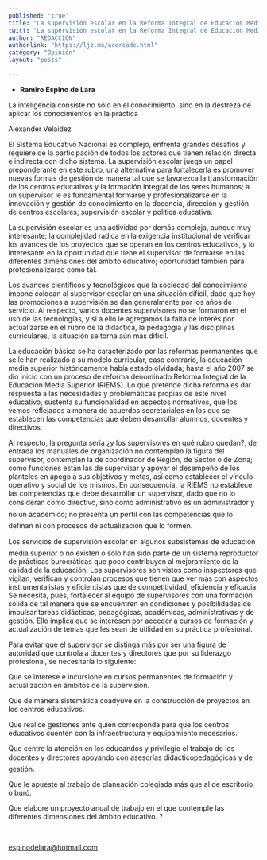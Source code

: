 ```yaml
---
published: "true"
title: "La supervisión escolar en la Reforma Integral de Educación Media Superior"
twitt: "La supervisión escolar en la Reforma Integral de Educación Media Superior"
author: "REDACCION"
authorlink: "https://ljz.mx/acercade.html"
category: "Opinión"
layout: "posts"

---
```


*   **Ramiro Espino de Lara**


  La inteligencia consiste no sólo en el conocimiento, sino en la destreza de aplicar los conocimientos en la práctica



  Alexander Velaidez



  El Sistema Educativo Nacional es complejo, enfrenta grandes desafíos y requiere de la participación de todos los actores que tienen relación directa e indirecta con dicho sistema. La supervisión escolar juega un papel preponderante en este rubro, una alternativa para fortalecerla es promover nuevas formas de gestión de manera tal que se favorezca la transformación de los centros educativos y la formación integral de los seres humanos; a un supervisor le es fundamental formarse y profesionalizarse en la innovación y gestión de conocimiento en la docencia, dirección y gestión de centros escolares, supervisión escolar y política educativa.



  La supervisión escolar es una actividad por demás compleja, aunque muy interesante; la complejidad radica en la exigencia institucional de verificar los avances de los proyectos que se operan en los centros educativos, y lo interesante en la oportunidad que tiene el supervisor de formarse en las diferentes dimensiones del ámbito educativo; oportunidad también para profesionalizarse como tal.



  Los avances científicos y tecnológicos que la sociedad del conocimiento impone colocan al supervisor escolar en una situación difícil, dado que hoy las promociones a supervisión se dan generalmente por los años de servicio. Al respecto, varios docentes supervisores no se formaron en el uso de las tecnologías, y si a ello le agregamos la falta de interés por actualizarse en el rubro de la didáctica, la pedagogía y las disciplinas curriculares, la situación se torna aún más difícil.



  La educación básica se ha caracterizado por las reformas permanentes que se le han realizado a su modelo curricular, caso contrario, la educación media superior históricamente había estado olvidada; hasta el año 2007 se dio inicio con un proceso de reforma denominado Reforma Integral de la Educación Media Superior (RIEMS). Lo que pretende dicha reforma es dar respuesta a las necesidades y problemáticas propias de este nivel educativo, sustenta su funcionalidad en aspectos normativos, que los vemos reflejados a manera de acuerdos secretariales en los que se establecen las competencias que deben desarrollar alumnos, docentes y directivos.



  Al respecto, la pregunta sería ¿y los supervisores en qué rubro quedan?, de entrada los manuales de organización no contemplan la figura del supervisor, contemplan la de coordinador de Región, de Sector o de Zona; como funciones están las de supervisar y apoyar el desempeño de los planteles en apego a sus objetivos y metas, así como establecer el vínculo operativo y social de los mismos. En consecuencia, la RIEMS no establece las competencias que debe desarrollar un supervisor, dado que no lo consideran como directivo, sino como administrativo es un administrador y no un académico; no presenta un perfil con las competencias que lo definan ni con procesos de actualización que lo formen.



  Los servicios de supervisión escolar en algunos subsistemas de educación media superior o no existen o sólo han sido parte de un sistema reproductor de prácticas burocráticas que poco contribuyen al mejoramiento de la calidad de la educación. Los supervisores son vistos como inspectores que vigilan, verifican y controlan procesos que tienen que ver más con aspectos instrumentalistas y eficientistas que de competitividad, eficiencia y eficacia. Se necesita, pues, fortalecer al equipo de supervisores con una formación sólida de tal manera que se encuentren en condiciones y posibilidades de impulsar tareas didácticas, pedagógicas, académicas, administrativas y de gestión. Ello implica que se interesen por acceder a cursos de formación y actualización de temas que les sean de utilidad en su práctica profesional.



  Para evitar que el supervisor se distinga más por ser una figura de autoridad que controla a docentes y directores que por su liderazgo profesional, se necesitaría lo siguiente:



  Que se interese e incursione en cursos permanentes de formación y actualización en ámbitos de la supervisión.



  Que de manera sistemática coadyuve en la construcción de proyectos en los centros educativos.



  Que realice gestiones ante quien corresponda para que los centros educativos cuenten con la infraestructura y equipamiento necesarios.



  Que centre la atención en los educandos y privilegie el trabajo de los docentes y directores apoyando con asesorías didácticopedagógicas y de gestión.



  Que le apueste al trabajo de planeación colegiada más que al de escritorio o buró.



  Que elabore un proyecto anual de trabajo en el que contemple las diferentes dimensiones del ámbito educativo. ?



   



  espinodelara@hotmail.com

